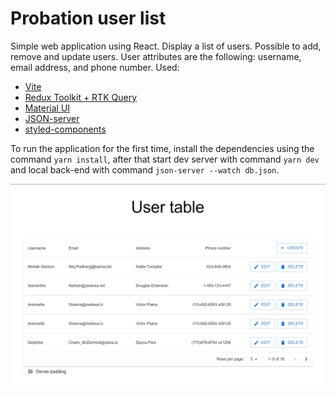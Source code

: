 # Probation user list

Simple web application using React. Display a list of users. Possible to add, remove and update users.
User attributes are the following: username, email address, and phone number.
Used:
* [Vite](https://vitejs.dev/)
* [Redux Toolkit + RTK Query](https://redux-toolkit.js.org/)
* [Material UI](https://mui.com/material-ui/api/circular-progress/#main-content)
* [JSON-server](https://github.com/typicode/json-server#plural-routes)
* [styled-components](https://mui.com/material-ui/guides/styled-engine/#main-content)

To run the application for the first time, install the dependencies using the command `yarn install`, after that start dev server with command `yarn dev` and local back-end with command `json-server --watch db.json`.

![./src/assets/img.png](./src/assets/img.png)
